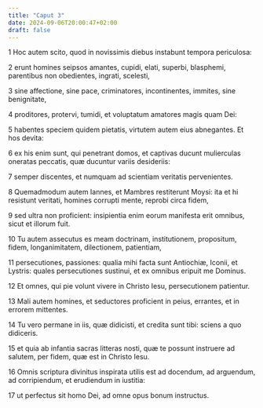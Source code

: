 ```yaml
---
title: "Caput 3"
date: 2024-09-06T20:00:47+02:00
draft: false
---
```



1 Hoc autem scito, quod in novissimis diebus instabunt tempora periculosa:

2 erunt homines seipsos amantes, cupidi, elati, superbi, blasphemi, parentibus non obedientes, ingrati, scelesti,

3 sine affectione, sine pace, criminatores, incontinentes, immites, sine benignitate,

4 proditores, protervi, tumidi, et voluptatum amatores magis quam Dei:

5 habentes speciem quidem pietatis, virtutem autem eius abnegantes. Et hos devita:

6 ex his enim sunt, qui penetrant domos, et captivas ducunt mulierculas oneratas peccatis, quæ ducuntur variis desideriis:

7 semper discentes, et numquam ad scientiam veritatis pervenientes.

8 Quemadmodum autem Iannes, et Mambres restiterunt Moysi: ita et hi resistunt veritati, homines corrupti mente, reprobi circa fidem,

9 sed ultra non proficient: insipientia enim eorum manifesta erit omnibus, sicut et illorum fuit.

10 Tu autem assecutus es meam doctrinam, institutionem, propositum, fidem, longanimitatem, dilectionem, patientiam,

11 persecutiones, passiones: qualia mihi facta sunt Antiochiæ, Iconii, et Lystris: quales persecutiones sustinui, et ex omnibus eripuit me Dominus.

12 Et omnes, qui pie volunt vivere in Christo Iesu, persecutionem patientur.

13 Mali autem homines, et seductores proficient in peius, errantes, et in errorem mittentes.

14 Tu vero permane in iis, quæ didicisti, et credita sunt tibi: sciens a quo didiceris.

15 et quia ab infantia sacras litteras nosti, quæ te possunt instruere ad salutem, per fidem, quæ est in Christo Iesu.

16 Omnis scriptura divinitus inspirata utilis est ad docendum, ad arguendum, ad corripiendum, et erudiendum in iustitia:

17 ut perfectus sit homo Dei, ad omne opus bonum instructus.

